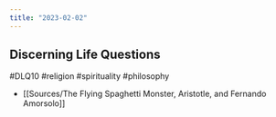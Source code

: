 ```yaml
---
title: "2023-02-02"
---
```

## Discerning Life Questions
#DLQ10 #religion #spirituality #philosophy 

- [[Sources/The Flying Spaghetti Monster, Aristotle, and Fernando Amorsolo]]


